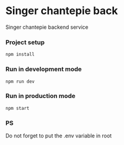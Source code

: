 # Singer chantepie back

Singer chantepie backend service

### Project setup

```
npm install
```

### Run in development mode

```
npm run dev
```

### Run in production mode

```
npm start
```

### PS

Do not forget to put the .env variable in root